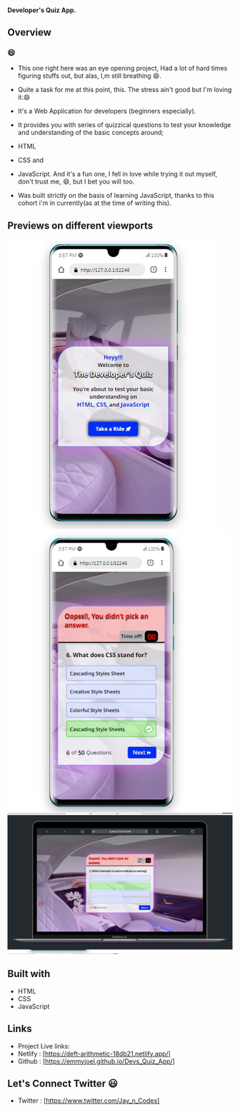 #### Developer's Quiz App.

## Overview
### 😄
- This one right here was an eye opening project, Had a lot of hard times figuring stuffs out, but alas, I,m still breathing 😄.
- Quite a task for me at this point, this. The stress ain't good but I'm loving it.😄
- It's a Web Application for developers (beginners especially).
- It provides you with series of quizzical questions to test your knowledge and understanding of the basic concepts around;
- HTML
- CSS and 
- JavaScript.
And it's a fun one, I fell in love while trying it out myself, don't trust me, 😄, but I bet you will too.

- Was built strictly on the basis of learning JavaScript, thanks to this cohort i'm in currently(as at the time of writing this).

## Previews on different viewports

<img src="./Designs/quiz-app.jpg">
<img src="./Designs/quiz-app3.jpg">
<img src="./Designs/quiz-app4.jpg">

## Built with

- HTML
- CSS
- JavaScript

## Links
- Project Live links:
- Netlify : [https://deft-arithmetic-18db21.netlify.app/]
- Github : [https://emmyjoel.github.io/Devs_Quiz_App/]

## Let's Connect Twitter 😃 

- Twitter : [https://www.twitter.com/Jay_n_Codes]

